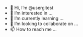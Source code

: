 - 👋 Hi, I’m @usergitest
- 👀 I’m interested in ...
- 🌱 I’m currently learning ...
- 💞️ I’m looking to collaborate on ...
- 📫 How to reach me ...

<!---
usergitest/usergitest is a ✨ special ✨ repository because its `README.md` (this file) appears on your GitHub profile.
You can click the Preview link to take a look at your changes.
--->
